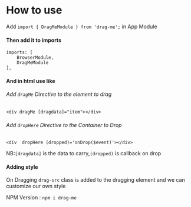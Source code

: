 # How to use

Add `import { DragMeModule } from 'drag-me';` in App  Module

#### Then add it to imports
    imports: [
        BrowserModule,
        DragMeModule
    ],

#### And in html use like

###### Add `dragMe` Directive to the element to drag
    <div dragMe [dragdata]="item"></div>

###### Add `dropHere` Directive to the Container to Drop
    <div  dropHere (dropped)='onDrop($event)'></div>

NB:`[dragdata]` is the data to carry,`(dropped)` is callback on drop
#### Adding style

 On Dragging `drag-src` class is added to the dragging element and we can customize our own style


NPM Version : `npm i drag-me `
